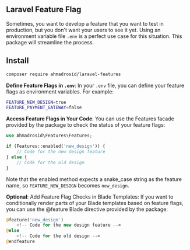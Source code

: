 ## Laravel Feature Flag

Sometimes, you want to develop a feature that you want to test in production, but you don't want your users to see it yet. Using an environment variable file `.env` is a perfect use case for this situation. This package will streamline the process.

## Install

```bash
composer require ahmadrosid/laravel-features
```

**Define Feature Flags in `.env`**: In your `.env` file, you can define your feature flags as environment variables. For example:

```bash
FEATURE_NEW_DESIGN=true
FEATURE_PAYMENT_GATEWAY=false
```

**Access Feature Flags in Your Code**: You can use the Features facade provided by the package to check the status of your feature flags:

```php
use Ahmadrosid\Features\Features;

if (Features::enabled('new_design')) {
    // Code for the new design feature
} else {
    // Code for the old design
}
```

Note that the enabled method expects a snake_case string as the feature name, so `FEATURE_NEW_DESIGN` becomes `new_design`.

**Optional**: Add Feature Flag Checks in Blade Templates: If you want to conditionally render parts of your Blade templates based on feature flags, you can use the @feature Blade directive provided by the package:

```php
@feature('new_design')
    <!-- Code for the new design feature -->
@else
    <!-- Code for the old design -->
@endfeature
```
